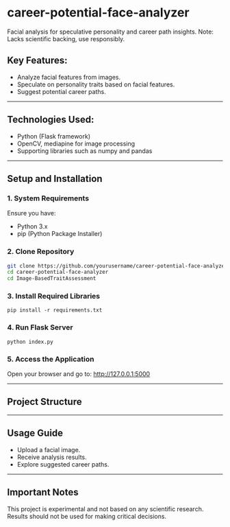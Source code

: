 # career-potential-face-analyzer
Facial analysis for speculative personality and career path insights. Note: Lacks scientific backing, use responsibly.

## Key Features:
- Analyze facial features from images.
- Speculate on personality traits based on facial features.
- Suggest potential career paths.

---

## Technologies Used:
- Python (Flask framework)
- OpenCV, mediapine for image processing
- Supporting libraries such as numpy and pandas

---

## Setup and Installation

### 1. System Requirements
Ensure you have:
- Python 3.x
- pip (Python Package Installer)

### 2. Clone Repository
```bash
git clone https://github.com/yourusername/career-potential-face-analyzer.git
cd career-potential-face-analyzer
cd Image-BasedTraitAssessment
```

### 3. Install Required Libraries
```
pip install -r requirements.txt
```

### 4. Run Flask Server
```
python index.py
```

### 5. Access the Application
Open your browser and go to: http://127.0.0.1:5000

---

## Project Structure

---

## Usage Guide

- Upload a facial image.
- Receive analysis results.
- Explore suggested career paths.

---

## Important Notes
This project is experimental and not based on any scientific research. Results should not be used for making critical decisions.


